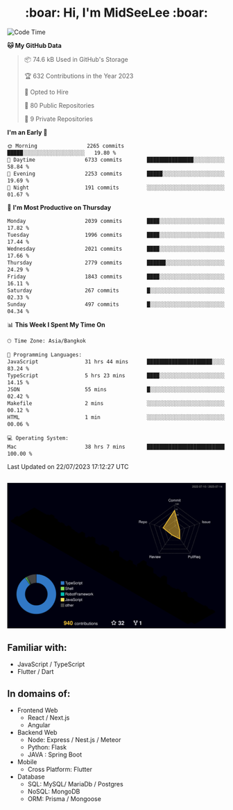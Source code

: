 <h1 align="center"> :boar: Hi, I'm MidSeeLee :boar:</h1>
 
<!--START_SECTION:waka-->
![Code Time](http://img.shields.io/badge/Code%20Time-775%20hrs%2059%20mins-blue)

**🐱 My GitHub Data** 

> 📦 74.6 kB Used in GitHub's Storage 
 > 
> 🏆 632 Contributions in the Year 2023
 > 
> 💼 Opted to Hire
 > 
> 📜 80 Public Repositories 
 > 
> 🔑 9 Private Repositories 
 > 
**I'm an Early 🐤** 

```text
🌞 Morning                2265 commits        █████░░░░░░░░░░░░░░░░░░░░   19.80 % 
🌆 Daytime                6733 commits        ███████████████░░░░░░░░░░   58.84 % 
🌃 Evening                2253 commits        █████░░░░░░░░░░░░░░░░░░░░   19.69 % 
🌙 Night                  191 commits         ░░░░░░░░░░░░░░░░░░░░░░░░░   01.67 % 
```
📅 **I'm Most Productive on Thursday** 

```text
Monday                   2039 commits        ████░░░░░░░░░░░░░░░░░░░░░   17.82 % 
Tuesday                  1996 commits        ████░░░░░░░░░░░░░░░░░░░░░   17.44 % 
Wednesday                2021 commits        ████░░░░░░░░░░░░░░░░░░░░░   17.66 % 
Thursday                 2779 commits        ██████░░░░░░░░░░░░░░░░░░░   24.29 % 
Friday                   1843 commits        ████░░░░░░░░░░░░░░░░░░░░░   16.11 % 
Saturday                 267 commits         █░░░░░░░░░░░░░░░░░░░░░░░░   02.33 % 
Sunday                   497 commits         █░░░░░░░░░░░░░░░░░░░░░░░░   04.34 % 
```


📊 **This Week I Spent My Time On** 

```text
🕑︎ Time Zone: Asia/Bangkok

💬 Programming Languages: 
JavaScript               31 hrs 44 mins      █████████████████████░░░░   83.24 % 
TypeScript               5 hrs 23 mins       ████░░░░░░░░░░░░░░░░░░░░░   14.15 % 
JSON                     55 mins             █░░░░░░░░░░░░░░░░░░░░░░░░   02.42 % 
Makefile                 2 mins              ░░░░░░░░░░░░░░░░░░░░░░░░░   00.12 % 
HTML                     1 min               ░░░░░░░░░░░░░░░░░░░░░░░░░   00.06 % 

💻 Operating System: 
Mac                      38 hrs 7 mins       █████████████████████████   100.00 % 
```


 Last Updated on 22/07/2023 17:12:27 UTC
<!--END_SECTION:waka-->

##

![](./profile-3d-contrib/profile-night-rainbow.svg)

## Familiar with:
- JavaScript / TypeScript
- Flutter / Dart

## In domains of:
- Frontend Web
  - React / Next.js
  - Angular
- Backend Web
  - Node: Express / Nest.js / Meteor
  - Python: Flask
  - JAVA : Spring Boot
- Mobile
  - Cross Platform: Flutter
- Database
  - SQL: MySQL/ MariaDb / Postgres
  - NoSQL: MongoDB
  - ORM: Prisma / Mongoose

